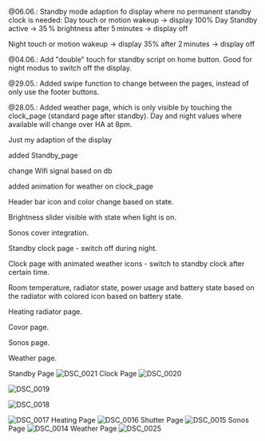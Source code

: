 @06.06.: Standby mode adaption fo display where no permanent standby clock is needed:
Day touch or motion wakeup → display 100%
Day	Standby active	→ 35 % brightness
after 5 minutes	→ display off

Night touch or motion wakeup → display 35%
after 2 minutes	→ display off

@04.06.: Add "double" touch for standby script on home button. Good for night modus to switch off the display.

@29.05.: Added swipe function to change between the pages, instead of only use the footer buttons.

@28.05.: Added weather page, which is only visible by touching the clock_page (standard page after standby). Day and night values where available will change over HA at 8pm.

Just my adaption of the display

added Standby_page

change Wifi signal based on db

added animation for weather on clock_page

Header bar icon and color change based on state.

Brightness slider visible with state when light is on.

Sonos cover integration.

Standby clock page - switch off during night.

Clock page with animated weather icons - switch to standby clock after certain time.

Room temperature, radiator state, power usage and battery state based on the radiator with colored icon based on battery state.

Heating radiator page.

Covor page.

Sonos page.

Weather page.

Standby Page
![DSC_0021](https://github.com/user-attachments/assets/f4fc63e4-7fa5-411d-aaea-88964df3df4e)
Clock Page
![DSC_0020](https://github.com/user-attachments/assets/01b3cccf-4131-4efd-8f82-b675879fe5c8)

![DSC_0019](https://github.com/user-attachments/assets/f13b72cb-e8d7-4281-bd76-28e2d6d59981)

![DSC_0018](https://github.com/user-attachments/assets/18f5a8c6-ff3d-482d-ba93-8410ebbe9f87)

![DSC_0017](https://github.com/user-attachments/assets/0ae7fe59-28a8-4330-8ef7-aaf6279a14e5)
Heating Page
![DSC_0016](https://github.com/user-attachments/assets/69ec7d10-4f3c-4684-b7bd-52ba1cfd2de5)
Shutter Page
![DSC_0015](https://github.com/user-attachments/assets/b7b5ffe8-7ac5-4f96-b3eb-8048e98c49e1)
Sonos Page
![DSC_0014](https://github.com/user-attachments/assets/14e962a4-1b8e-4969-b4c5-3a831ca513ca)
Weather Page
![DSC_0025](https://github.com/user-attachments/assets/c46370ee-e5bd-414c-8d11-5b37988f6fd9)
